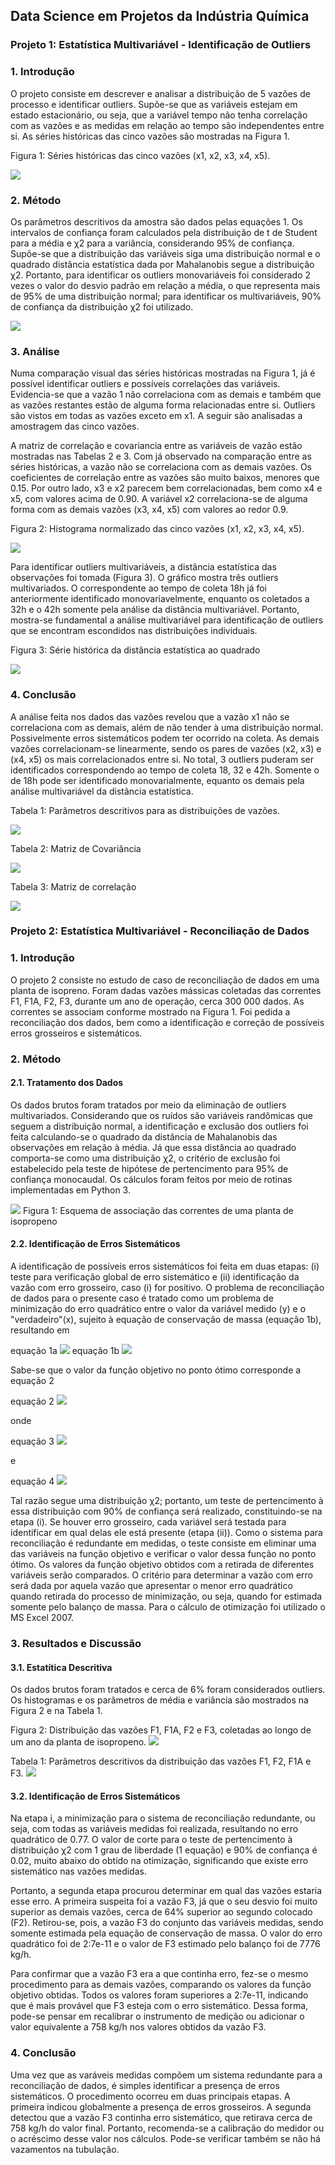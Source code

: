 ## Data Science em Projetos da Indústria Química

### Projeto 1: Estatística Multivariável - Identificação de Outliers

### 1. Introdução 

O projeto consiste em descrever e analisar a distribuição de 5 vazões de processo e identificar outliers. Supõe-se que as variáveis estejam em estado estacionário, ou seja, que a variável tempo não tenha correlação com as vazões e as medidas em relação ao tempo são independentes entre si. As séries históricas das cinco vazões são mostradas na Figura 1.

Figura 1: Séries históricas das cinco vazões (x1, x2, x3, x4, x5).
      
![](https://github.com/MariaClaraMendes/Portfolio-/blob/main/Images/Fig.1.PNG)

### 2. Método

Os parâmetros descritivos da amostra são dados pelas equações 1. Os intervalos de confiança foram calculados pela distribuição de t de Student para a média e χ2 para a variância, considerando 95% de confiança. Supõe-se que a distribuição das variáveis siga uma distribuição normal e o quadrado distância estatística dada por Mahalanobis segue a distribuição χ2. Portanto, para identificar os outliers monovariáveis foi considerado 2 vezes o valor do desvio padrão em relação a média, o que representa mais de 95% de uma distribuição normal; para identificar os multivariáveis, 90% de confiança da distribuição χ2 foi utilizado.

![](https://github.com/MariaClaraMendes/Portfolio-/blob/main/Images/Fig.%202.PNG)

### 3. Análise

Numa comparação visual das séries históricas mostradas na Figura 1, já é possível identificar outliers e possíveis correlações das variáveis. Evidencia-se que a vazão 1 não correlaciona com as demais e também que as vazões restantes estão de alguma forma relacionadas entre si. Outliers são vistos em todas as vazões exceto em x1. A seguir são analisadas a amostragem das cinco vazões.

A matriz de correlação e covariancia entre as variáveis de vazão estão mostradas nas Tabelas 2 e 3. Com já observado na comparação entre as séries históricas, a vazão não se correlaciona com as demais vazões. Os coeficientes de correlação entre as vazões são muito baixos, menores que 0.15. Por outro lado, x3 e x2 parecem bem correlacionadas, bem como x4 e x5, com valores acima de 0.90. A variável x2 correlaciona-se de alguma forma com as demais vazões (x3, x4, x5) com valores ao redor 0.9.

Figura 2: Histograma normalizado das cinco vazões (x1, x2, x3, x4, x5).
             
![](https://github.com/MariaClaraMendes/Portfolio-/blob/main/Images/Fig.%203.PNG)

Para identificar outliers multivariáveis, a distância estatística das observações foi tomada (Figura 3). O gráfico mostra três outliers multivariados. O correspondente ao tempo de coleta 18h já foi anteriormente identificado monovariavelmente, enquanto os coletados a 32h e o 42h somente pela análise da distância multivariável. Portanto, mostra-se fundamental a análise multivariável para identificação de outliers que se encontram escondidos nas distribuições individuais.

Figura 3: Série histórica da distância estatística ao quadrado
               
![](https://github.com/MariaClaraMendes/Portfolio-/blob/main/Images/Fig.%204.PNG)

### 4. Conclusão

A análise feita nos dados das vazões revelou que a vazão x1 não se correlaciona com as demais, além de não tender à uma distribuição normal. Possivelmente erros sistemáticos podem ter ocorrido na coleta. As demais vazões correlacionam-se linearmente, sendo os pares de vazões (x2, x3) e (x4, x5) os mais correlacionados entre si. No total, 3 outliers puderam ser identificados correspondendo ao tempo de coleta 18, 32 e 42h. Somente o de 18h pode ser identificado monovarialmente, equanto os demais pela análise multivariável da distância estatística.

Tabela 1: Parâmetros descritivos para as distribuições de vazões.
      
![](https://github.com/MariaClaraMendes/Portfolio-/blob/main/Images/Tab.%201.PNG)

Tabela 2: Matriz de Covariância
      
![](https://github.com/MariaClaraMendes/Portfolio-/blob/main/Images/Tab.%202.PNG)

Tabela 3: Matriz de correlação
      
![](https://github.com/MariaClaraMendes/Portfolio-/blob/main/Images/Tab.%203.PNG)


### Projeto 2: Estatística Multivariável - Reconciliação de Dados

### 1. Introdução 

O projeto 2 consiste no estudo de caso de reconciliação de dados em uma planta de isopreno. Foram dadas vazões mássicas coletadas das correntes F1, F1A, F2, F3, durante um ano de operação, cerca 300 000 dados. As correntes se associam conforme mostrado na Figura 1. Foi pedida a reconciliação dos dados, bem como a identificação e correção de possíveis erros grosseiros e sistemáticos.

### 2. Método

#### 2.1. Tratamento dos Dados

Os dados brutos foram tratados por meio da eliminação de outliers multivariados. Considerando que os ruídos são variáveis randômicas que seguem a distribuição normal, a identificação e exclusão dos outliers foi feita calculando-se o quadrado da distância de Mahalanobis das observações em relação à média. Já que essa distância ao quadrado comporta-se como uma distribuição χ2, o critério de exclusão foi estabelecido pela teste de hipótese de pertencimento para 95% de confiança monocaudal. Os cálculos foram feitos por meio de rotinas implementadas em Python 3.

![](https://github.com/MariaClaraMendes/Portfolio-/blob/main/Images/2.Fig1.PNG)
Figura 1: Esquema de associação das correntes de uma planta de isopropeno

#### 2.2. Identificação de Erros Sistemáticos

A identificação de possíveis erros sistemáticos foi feita em duas etapas: (i) teste para verificação global de erro sistemático e (ii) identificação da vazão com erro grosseiro, caso (i) for positivo. O problema de reconciliação de dados para o presente caso é tratado como um problema de minimização do erro quadrático entre o valor da variável medido (y) e o "verdadeiro"(x), sujeito à equação de conservação de massa (equação 1b), resultando em

equação 1a
![](https://github.com/MariaClaraMendes/Portfolio-/blob/main/Images/2.Eq1.PNG)
equação 1b
![](https://github.com/MariaClaraMendes/Portfolio-/blob/main/Images/2.Eq2.PNG)

Sabe-se que o valor da função objetivo no ponto ótimo corresponde a equação 2

equação 2
![](https://github.com/MariaClaraMendes/Portfolio-/blob/main/Images/2.Eq3.PNG)

onde

equação 3
![](https://github.com/MariaClaraMendes/Portfolio-/blob/main/Images/2.Eq3.PNG)

e

equação 4
![](https://github.com/MariaClaraMendes/Portfolio-/blob/main/Images/2.Eq4.PNG)


Tal razão segue uma distribuição χ2; portanto, um teste de pertencimento à essa distribuição com 90% de confiança será realizado, constituindo-se na etapa (i).
Se houver erro grosseiro, cada variável será testada para identificar em qual delas ele está presente (etapa (ii)). Como o sistema para reconciliação é redundante em medidas, o teste consiste em eliminar uma das variáveis na função objetivo e verificar o valor dessa função no ponto ótimo. Os valores da função objetivo obtidos com a retirada de diferentes variáveis serão comparados. O critério para determinar a vazão com erro será dada por aquela vazão que apresentar o menor erro quadrático quando retirada do processo de minimização, ou seja, quando for estimada somente pelo balanço de massa. Para o cálculo de otimização foi utilizado o MS Excel 2007.
      
### 3. Resultados e Discussão

#### 3.1. Estatítica Descritiva

Os dados brutos foram tratados e cerca de 6% foram considerados outliers. Os histogramas e os parâmetros de média e variância são mostrados na Figura 2 e na Tabela 1.

Figura 2: Distribuição das vazões F1, F1A, F2 e F3, coletadas ao longo de um ano da planta de isopropeno.
![](https://github.com/MariaClaraMendes/Portfolio-/blob/main/Images/2.Fig2.PNG)

Tabela 1: Parâmetros descritivos da distribuição das vazões F1, F2, F1A e F3.
![](https://github.com/MariaClaraMendes/Portfolio-/blob/main/Images/2.Tab1.PNG)

#### 3.2. Identificação de Erros Sistemáticos

Na etapa i, a minimização para o sistema de reconciliação redundante, ou seja, com todas
as variáveis medidas foi realizada, resultando no erro quadrático de 0.77. O valor de corte para o teste de pertencimento à distribuição χ2 com 1 grau de liberdade (1 equação) e 90% de confiança é 0.02, muito abaixo do obtido na otimização, significando que existe erro sistemático nas vazões medidas.

Portanto, a segunda etapa procurou determinar em qual das vazões estaria esse erro. A
primeira suspeita foi a vazão F3, já que o seu desvio foi muito superior as demais vazões, cerca de 64% superior ao segundo colocado (F2). Retirou-se, pois, a vazão F3 do conjunto das variáveis medidas, sendo somente estimada pela equação de conservação de massa. O valor do erro quadrático foi de 2:7e-11 e o valor de F3 estimado pelo balanço foi de 7776 kg/h.

Para confirmar que a vazão F3 era a que continha erro, fez-se o mesmo procedimento para
as demais vazões, comparando os valores da função objetivo obtidas. Todos os valores foram superiores a 2:7e-11, indicando que é mais provável que F3 esteja com o erro sistemático. Dessa forma, pode-se pensar em recalibrar o instrumento de medição ou adicionar o valor equivalente a 758 kg/h nos valores obtidos da vazão F3.

### 4. Conclusão

Uma vez que as varáveis medidas compõem um sistema redundante para a reconciliação de
dados, é simples identificar a presença de erros sistemáticos. O procedimento ocorreu em duas principais etapas. A primeira indicou globalmente a presença de erros grosseiros. A segunda detectou que a vazão F3 continha erro sistemático, que retirava cerca de 758 kg/h do valor final. Portanto, recomenda-se a calibração do medidor ou o acréscimo desse valor nos cálculos. Pode-se verificar também se não há vazamentos na tubulação.
